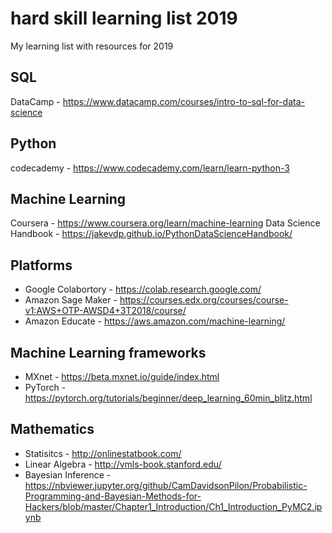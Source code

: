 # hard skill learning list 2019
My learning list with resources for 2019

## SQL
DataCamp - https://www.datacamp.com/courses/intro-to-sql-for-data-science

## Python
codecademy - https://www.codecademy.com/learn/learn-python-3

## Machine Learning
Coursera - https://www.coursera.org/learn/machine-learning
Data Science Handbook - https://jakevdp.github.io/PythonDataScienceHandbook/ 

## Platforms

* Google Colabortory - https://colab.research.google.com/
* Amazon Sage Maker - https://courses.edx.org/courses/course-v1:AWS+OTP-AWSD4+3T2018/course/
* Amazon Educate - https://aws.amazon.com/machine-learning/

## Machine Learning frameworks

* MXnet - https://beta.mxnet.io/guide/index.html
* PyTorch - https://pytorch.org/tutorials/beginner/deep_learning_60min_blitz.html

## Mathematics

* Statisitcs - http://onlinestatbook.com/
* Linear Algebra - http://vmls-book.stanford.edu/
* Bayesian Inference - https://nbviewer.jupyter.org/github/CamDavidsonPilon/Probabilistic-Programming-and-Bayesian-Methods-for-Hackers/blob/master/Chapter1_Introduction/Ch1_Introduction_PyMC2.ipynb
